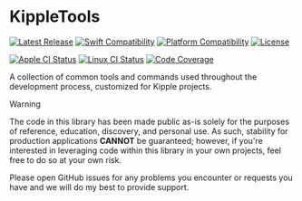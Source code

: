 # KippleTools

[![Latest Release](https://img.shields.io/github/v/tag/bdrelling/KippleTools?color=blue&label=)](https://github.com/bdrelling/KippleTools/tags)
[![Swift Compatibility](https://img.shields.io/endpoint?url=https%3A%2F%2Fswiftpackageindex.com%2Fapi%2Fpackages%2Fbdrelling%2FKippleTools%2Fbadge%3Ftype%3Dswift-versions&label=)](https://swiftpackageindex.com/bdrelling/KippleTools)
[![Platform Compatibility](https://img.shields.io/endpoint?url=https%3A%2F%2Fswiftpackageindex.com%2Fapi%2Fpackages%2Fbdrelling%2FKippleTools%2Fbadge%3Ftype%3Dplatforms&label=)](https://swiftpackageindex.com/bdrelling/KippleTools)
[![License](https://img.shields.io/github/license/bdrelling/KippleTools?label=)](https://github.com/bdrelling/KippleTools/blob/main/LICENSE)

[![Apple CI Status](https://github.com/bdrelling/KippleTools/actions/workflows/apple_tests.yml/badge.svg)](https://github.com/bdrelling/KippleTools/actions/workflows/apple_tests.yml)
[![Linux CI Status](https://github.com/bdrelling/KippleTools/actions/workflows/linux_tests.yml/badge.svg)](https://github.com/bdrelling/KippleTools/actions/workflows/linux_tests.yml)
[![Code Coverage](https://img.shields.io/codecov/c/github/bdrelling/KippleTools)](https://codecov.io/gh/bdrelling/KippleTools)

A collection of common tools and commands used throughout the development process, customized for Kipple projects.

> [!WARNING]
> The code in this library has been made public as-is solely for the purposes of reference, education, discovery, and personal use. As such, stability for production applications **CANNOT** be guaranteed; however, if you're interested in leveraging code within this library in your own projects, feel free to do so at your own risk.
>
> Please open GitHub issues for any problems you encounter or requests you have and we will do my best to provide support.
